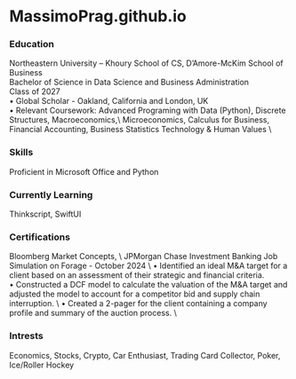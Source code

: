 # MassimoPrag.github.io
### Education
Northeastern University – Khoury School of CS, D’Amore-McKim School of Business <br />
Bachelor of Science in Data Science and Business Administration <br />
Class of 2027 \
• Global Scholar - Oakland, California and London, UK \
• Relevant Coursework: Advanced Programing with Data (Python), Discrete Structures, Macroeconomics,\ 
Microeconomics, Calculus for Business, Financial Accounting, Business Statistics Technology & Human Values \ 

### Skills
Proficient in Microsoft Office and Python

### Currently Learning
Thinkscript, SwiftUI

### Certifications
Bloomberg Market Concepts, \ 
JPMorgan Chase Investment Banking Job Simulation on Forage - October 2024 \ 
• Identified an ideal M&A target for a client based on an assessment of their strategic and financial criteria. \
• Constructed a DCF model to calculate the valuation of the M&A target and adjusted the model to account for a competitor bid and supply chain interruption. \ 
• Created a 2-pager for the client containing a company profile and summary of the auction process. \ 

### Intrests
Economics, Stocks, Crypto, Car Enthusiast, Trading Card Collector, Poker, Ice/Roller Hockey
